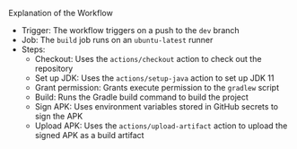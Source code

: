 Explanation of the Workflow

- Trigger: The workflow triggers on a push to the ```dev``` branch
- Job: The ```build``` job runs on an ```ubuntu-latest``` runner
- Steps:
  - Checkout: Uses the ```actions/checkout``` action to check out the repository
  - Set up JDK: Uses the ```actions/setup-java``` action to set up JDK 11
  - Grant permission: Grants execute permission to the ```gradlew``` script
  - Build: Runs the Gradle build command to build the project
  - Sign APK: Uses environment variables stored in GitHub secrets to sign the APK
  - Upload APK: Uses the ```actions/upload-artifact``` action to upload the signed APK as a build artifact